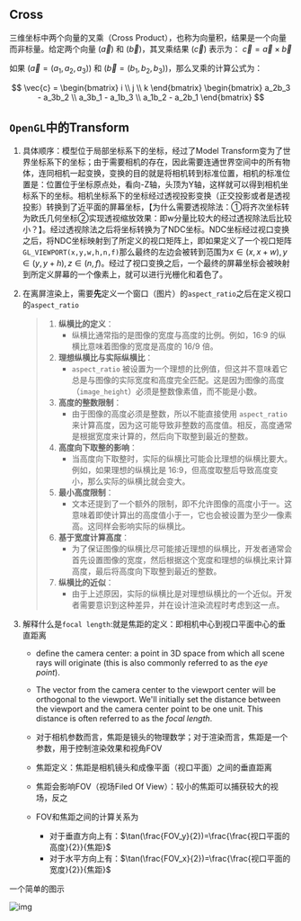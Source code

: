 ## Cross

三维坐标中两个向量的叉乘（Cross Product），也称为向量积，结果是一个向量而非标量。给定两个向量 \($\vec{a}$\) 和 \($\vec{b}$\)，其叉乘结果 \($\vec{c}$\) 表示为：
$\vec{c} = \vec{a} \times \vec{b}$

如果 \($\vec{a} = (a_1, a_2, a_3)$\) 和 \($\vec{b} = (b_1, b_2, b_3)$\)，那么叉乘的计算公式为：

$$
\vec{c} = 
\begin{bmatrix}
i \\
j \\
k
\end{bmatrix}
\begin{bmatrix}
a_2b_3 - a_3b_2 \\
a_3b_1 - a_1b_3 \\
a_1b_2 - a_2b_1
\end{bmatrix}
$$




## `OpenGL`中的Transform

1. 具体顺序：模型位于局部坐标系下的坐标，经过了Model Transform变为了世界坐标系下的坐标；由于需要相机的存在，因此需要连通世界空间中的所有物体，连同相机一起变换，变换的目的就是将相机转到标准位置，相机的标准位置是：位置位于坐标原点处，看向-Z轴，头顶为Y轴，这样就可以得到相机坐标系下的坐标。相机坐标系下的坐标经过透视投影变换（正交投影或者是透视投影）转换到了近平面的屏幕坐标，【为什么需要透视除法：①将齐次坐标转为欧氏几何坐标②实现透视缩放效果：即w分量比较大的经过透视除法后比较小？】。经过透视除法之后将坐标转换为了NDC坐标。NDC坐标经过视口变换之后，将NDC坐标映射到了所定义的视口矩阵上，即如果定义了一个视口矩阵`GL_VIEWPORT(x,y,w,h,n,f)`那么最终的左边会被转到范围为$x \in(x, x + w),y \in (y,y+h), z \in(n,f)$。经过了视口变换之后，一个最终的屏幕坐标会被映射到所定义屏幕的一个像素上，就可以进行光栅化和着色了。

2. 在离屏渲染上，需要**先**定义一个窗口（图片）的`aspect_ratio`之后在定义视口的`aspect_ratio`

   > 1. **纵横比的定义**：
   >    - 纵横比通常指的是图像的宽度与高度的比例。例如，16:9 的纵横比意味着图像的宽度是高度的 16/9 倍。
   > 2. **理想纵横比与实际纵横比**：
   >    - `aspect_ratio` 被设置为一个理想的比例值，但这并不意味着它总是与图像的实际宽度和高度完全匹配。这是因为图像的高度（`image_height`）必须是整数像素值，而不能是小数。
   > 3. **高度的整数限制**：
   >    - 由于图像的高度必须是整数，所以不能直接使用 `aspect_ratio` 来计算高度，因为这可能导致非整数的高度值。相反，高度通常是根据宽度来计算的，然后向下取整到最近的整数。
   > 4. **高度向下取整的影响**：
   >    - 当高度向下取整时，实际的纵横比可能会比理想的纵横比要大。例如，如果理想的纵横比是 16:9，但高度取整后导致高度变小，那么实际的纵横比就会变大。
   > 5. **最小高度限制**：
   >    - 文本还提到了一个额外的限制，即不允许图像的高度小于一。这意味着即使计算出的高度值小于一，它也会被设置为至少一像素高。这同样会影响实际的纵横比。
   > 6. **基于宽度计算高度**：
   >    - 为了保证图像的纵横比尽可能接近理想的纵横比，开发者通常会首先设置图像的宽度，然后根据这个宽度和理想的纵横比来计算高度，最后将高度向下取整到最近的整数。
   > 7. **纵横比的近似**：
   >    - 由于上述原因，实际的纵横比是对理想纵横比的一个近似。开发者需要意识到这种差异，并在设计渲染流程时考虑到这一点。

3. 解释什么是`focal length`:就是焦距的定义：即相机中心到视口平面中心的垂直距离

   - define the camera center: a point in 3D space from which all scene rays will originate (this is also commonly referred to as the *eye point*). 

   - The vector from the camera center to the viewport center will be orthogonal to the viewport. We'll initially set the distance between the viewport and the camera center point to be one unit. This distance is often referred to as the *focal length*.
   - 对于相机参数而言，焦距是镜头的物理数学；对于渲染而言，焦距是一个参数，用于控制渲染效果和视角FOV
   - 焦距定义：焦距是相机镜头和成像平面（视口平面）之间的垂直距离
   - 焦距会影响FOV（视场Filed Of View）：较小的焦距可以捕获较大的视场，反之
   - FOV和焦距之间的计算关系为
     - 对于垂直方向上有：$\tan(\frac{FOV_y}{2})=\frac{\frac{视口平面的高度}{2}}{焦距}$
     - 对于水平方向上有：$\tan(\frac{FOV_x}{2})=\frac{\frac{视口平面的宽度}{2}}{焦距}$

一个简单的图示

![img](https://raytracing.github.io/images/fig-1.03-cam-geom.jpg)

